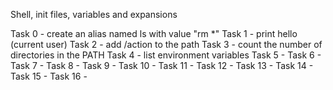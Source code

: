 Shell, init files, variables and expansions

Task 0 - create an alias named ls with value "rm *"
Task 1 - print hello (current user)
Task 2 - add /action to the path
Task 3 - count the number of directories in the PATH
Task 4 - list environment variables
Task 5 -
Task 6 -
Task 7 -
Task 8 -
Task 9 -
Task 10 -
Task 11 -
Task 12 -
Task 13 -
Task 14 -
Task 15 -
Task 16 -